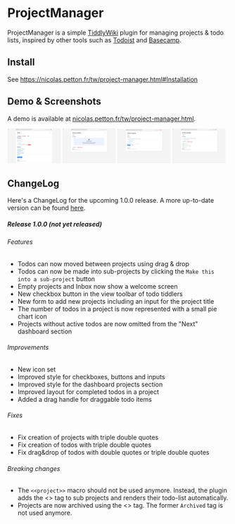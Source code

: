 # ProjectManager

ProjectManager is a simple [TiddlyWiki](https://tiddlywiki.com) plugin for
managing projects & todo lists, inspired by other tools such as
[Todoist](https://todoist.com) and [Basecamp](https://basecamp.com).

## Install

See https://nicolas.petton.fr/tw/project-manager.html#Installation

## Demo & Screenshots

A demo is available at
[nicolas.petton.fr/tw/project-manager.html](https://nicolas.petton.fr/tw/project-manager.html).

<a href="./screenshots/dashboard.png"><img src="./screenshots/dashboard.png" width="24%" alt="Dashboard"/></a>
<a href="./screenshots/new-project.png"><img src="./screenshots/new-project.png" width="24%" alt="New project"/></a>
<a href="./screenshots/add-todo.png"><img src="./screenshots/add-todo.png" width="24%" alt="add-todo"/></a>
<a href="./screenshots/project-with-todos.png"><img src="./screenshots/project-with-todos.png" width="24%" alt="Project with todos"/></a>

## ChangeLog

Here's a ChangeLog for the upcoming 1.0.0 release.  A more up-to-date version can be found [here](./plugins/pm/tiddlers/changelog.tid).

##### Release 1.0.0 (not yet released)

###### Features

* Todos can now moved between projects using drag & drop
* Todos can now be made into sub-projects by clicking the `Make this into a sub-project` button
* Empty projects and Inbox now show a welcome screen
* New checkbox button in the view toolbar of todo tiddlers
* New form to add new projects including an input for the project title
* The number of todos in a project is now represented with a small pie chart icon
* Projects without active todos are now omitted from the "Next" dashboard section

###### Improvements

* New icon set
* Improved style for checkboxes, buttons and inputs
* Improved style for the dashboard projects section
* Improved layout for completed todos in a project
* Added a drag handle for draggable todo items

###### Fixes

* Fix creation of projects with triple double quotes
* Fix creation of todos with triple double quotes
* Fix drag&drop of todos with double quotes or triple double quotes

###### Breaking changes

* The `<<project>>` macro should not be used anymore. Instead, the plugin adds the <<tag SubProject>> tag to sub projects and renders their todo-list automatically.
* Projects are now archived using the <<tag done>> tag. The former `Archived` tag is not used anymore.
